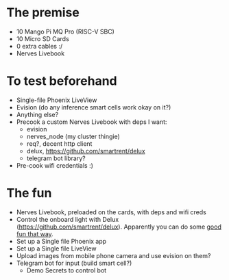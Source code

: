 # The premise

- 10 Mango Pi MQ Pro (RISC-V SBC)
- 10 Micro SD Cards
- 0 extra cables :/
- Nerves Livebook

# To test beforehand

- Single-file Phoenix LiveView
- Evision (do any inference smart cells work okay on it?)
- Anything else?
- Precook a custom Nerves Livebook with deps I want:
	- evision
	- nerves_node (my cluster thingie)
	- req?, decent http client 
	- delux, https://github.com/smartrent/delux
	- telegram bot library?
- Pre-cook wifi credentials :)


# The fun

- Nerves Livebook, preloaded on the cards, with deps and wifi creds
- Control the onboard light with Delux (https://github.com/smartrent/delux). Apparently you can do some [good fun that way](https://fosstodon.org/@fhunleth@mastodon.social/109593877017233380).
- Set up a Single file Phoenix app
- Set up a Single file LiveView
- Upload images from mobile phone camera and use evision on them?
- Telegram bot for input (build smart cell?)
	- Demo Secrets to control bot